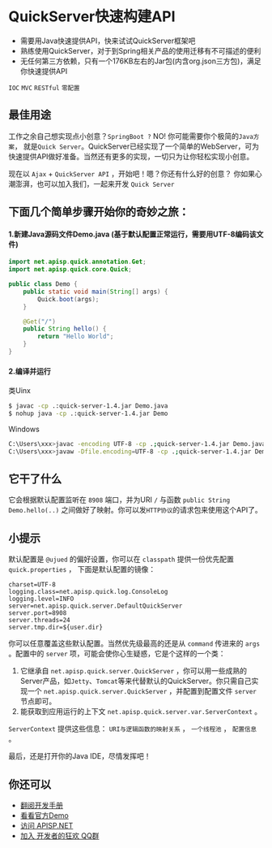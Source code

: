 # QuickServer快速构建API

* 需要用Java快速提供API，快来试试QuickServer框架吧
* 熟练使用QuickServer，对于到Spring相关产品的使用迁移有不可描述的便利
* 无任何第三方依赖，只有一个176KB左右的Jar包(内含org.json三方包)，满足你快速提供API

`IOC` `MVC` `RESTful` `零配置`

## 最佳用途
工作之余自己想实现点小创意？`SpringBoot ?` NO! 你可能需要你个极简的`Java方案`， 就是`Quick Server`。QuickServer已经实现了一个简单的WebServer，可为快速提供API做好准备。当然还有更多的实现，一切只为让你轻松实现小创意。

现在以 `Ajax` + `QuickServer API` ，开始吧！嗯？你还有什么好的创意？ 你如果心潮澎湃，也可以加入我们，一起来开发 `Quick Server`

## 下面几个简单步骤开始你的奇妙之旅：

#### 1.新建Java源码文件Demo.java (基于默认配置正常运行，需要用UTF-8编码该文件)
```java
import net.apisp.quick.annotation.Get;
import net.apisp.quick.core.Quick;

public class Demo {
    public static void main(String[] args) {
        Quick.boot(args);
    }

    @Get("/")
    public String hello() {
        return "Hello World";
    }
}
```

#### 2.编译并运行
类Uinx
```bash
$ javac -cp .:quick-server-1.4.jar Demo.java
$ nohup java -cp .:quick-server-1.4.jar Demo
```

Windows
```bash
C:\Users\xxx>javac -encoding UTF-8 -cp .;quick-server-1.4.jar Demo.java
C:\Users\xxx>javaw -Dfile.encoding=UTF-8 -cp .;quick-server-1.4.jar Demo
```

## 它干了什么
它会根据默认配置监听在 `8908` 端口，并为URI `/` 与函数 `public String Demo.hello(..)` 之间做好了映射。你可以发`HTTP协议`的请求包来使用这个API了。

## 小提示
默认配置是 `@ujued` 的偏好设置，你可以在 `classpath` 提供一份优先配置 `quick.properties` ， 下面是默认配置的镜像：
```
charset=UTF-8
logging.class=net.apisp.quick.log.ConsoleLog
logging.level=INFO
server=net.apisp.quick.server.DefaultQuickServer
server.port=8908
server.threads=24
server.tmp.dir=${user.dir}
```
你可以任意覆盖这些默认配置。当然优先级最高的还是从 `command` 传进来的 `args` 。配置中的 `server` 项，可能会使你心生疑惑，它是个这样的一个类：

1. 它继承自 `net.apisp.quick.server.QuickServer` ，你可以用一些成熟的Server产品，如`Jetty`、`Tomcat`等来代替默认的QuickServer。你只需自己实现一个 `net.apisp.quick.server.QuickServer` ，并配置到配置文件 `server` 节点即可。
2. 能获取到应用运行的上下文 `net.apisp.quick.server.var.ServerContext` 。

`ServerContext` 提供这些信息： `URI与逻辑函数的映射关系` ， `一个线程池` ，  `配置信息` 。

最后，还是打开你的Java IDE，尽情发挥吧！

## 你还可以
* [翻阅开发手册](MANUAL.md)  
* [看看官方Demo](https://gitee.com/ujued/DemoBasedQuickServer)
* [访问 APISP.NET](https://apisp.net)
* [加入 开发者的狂欢 QQ群](https://jq.qq.com/?_wv=1027&k=5ZVMI8a)